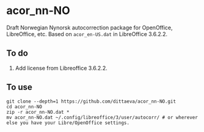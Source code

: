 acor_nn-NO
==========

Draft Norwegian Nynorsk autocorrection package for OpenOffice, LibreOffice, etc. Based on ````acor_en-US.dat```` in LibreOffice 3.6.2.2.

To do
------

1. Add license from Libreoffice 3.6.2.2.

To use
------

    git clone --depth=1 https://github.com/dittaeva/acor_nn-NO.git
    cd acor_nn-NO
    zip -r acor_nn-NO.dat *
    mv acor_nn-NO.dat ~/.config/libreoffice/3/user/autocorr/ # or wherever else you have your Libre/OpenOffice settings.
